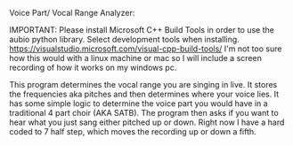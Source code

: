 Voice Part/ Vocal Range Analyzer:

IMPORTANT: Please install Microsoft C++ Build Tools in order to use the aubio
python library. Select development tools when installing. 
https://visualstudio.microsoft.com/visual-cpp-build-tools/
I'm not too sure how this would with a linux machine or mac so
I will include a screen recording of how it works on my windows pc.

This program determines the vocal range you are singing in live.
It stores the frequencies aka pitches and then determines where your voice
lies. It has some simple logic to determine the voice part you would have in a 
traditional 4 part choir (AKA SATB).
The program then asks if you want to hear what you just sang either
pitched up or down. Right now I have a hard coded to 7 half step,
which moves the recording up or down a fifth.

